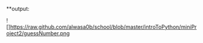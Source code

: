 **output:

![]https://raw.github.com/alwasa0b/school/blob/master/introToPython/miniProject2/guessNumber.png
